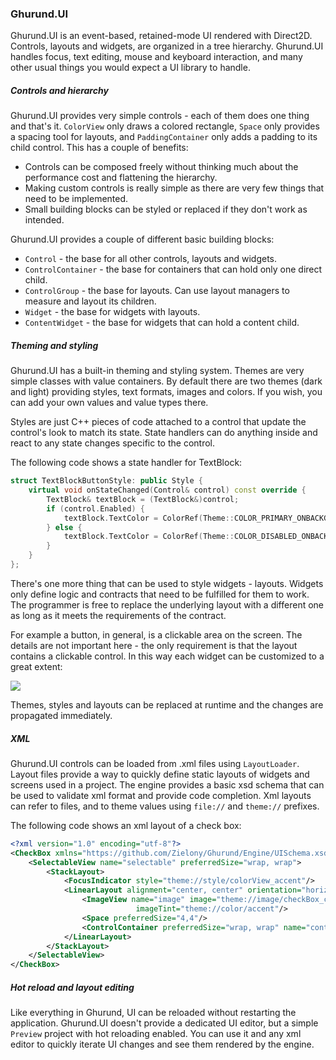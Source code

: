 ### Ghurund.UI

Ghurund.UI is an event-based, retained-mode UI rendered with Direct2D. Controls, layouts and widgets, are organized in a tree hierarchy. Ghurund.UI handles focus, text editing, mouse and keyboard interaction, and many other usual things you would expect a UI library to handle.

##### Controls and hierarchy

Ghurund.UI provides very simple controls - each of them does one thing and that's it. `ColorView` only draws a colored rectangle, `Space` only provides a spacing tool for layouts, and `PaddingContainer` only adds a padding to its child control. This has a couple of benefits:

 - Controls can be composed freely without thinking much about the performance cost and flattening the hierarchy.
 - Making custom controls is really simple as there are very few things that need to be implemented.
 - Small building blocks can be styled or replaced if they don't work as intended.

Ghurund.UI provides a couple of different basic building blocks:

 - `Control` - the base for all other controls, layouts and widgets.
 - `ControlContainer` - the base for containers that can hold only one direct child.
 - `ControlGroup` - the base for layouts. Can use layout managers to measure and layout its children.
 - `Widget` - the base for widgets with layouts.
 - `ContentWidget` - the base for widgets that can hold a content child.

##### Theming and styling

Ghurund.UI has a built-in theming and styling system. Themes are very simple classes with value containers. By default there are two themes (dark and light) providing styles, text formats, images and colors. If you wish, you can add your own values and value types there.

Styles are just C++ pieces of code attached to a control that update the control's look to match its state. State handlers can do anything inside and react to any state changes specific to the control.

The following code shows a state handler for TextBlock:

```C++
struct TextBlockButtonStyle: public Style {
	virtual void onStateChanged(Control& control) const override {
		TextBlock& textBlock = (TextBlock&)control;
		if (control.Enabled) {
			textBlock.TextColor = ColorRef(Theme::COLOR_PRIMARY_ONBACKGROUND);
		} else {
			textBlock.TextColor = ColorRef(Theme::COLOR_DISABLED_ONBACKGROUND);
		}
	}
};
```

There's one more thing that can be used to style widgets - layouts. Widgets only define logic and contracts that need to be fulfilled for them to work. The programmer is free to replace the underlying layout with a different one as long as it meets the requirements of the contract.

For example a button, in general, is a clickable area on the screen. The details are not important here - the only requirement is that the layout contains a clickable control. In this way each widget can be customized to a great extent:

<img src="../../../images/buttons.png"/>

Themes, styles and layouts can be replaced at runtime and the changes are propagated immediately.

##### XML

Ghurund.UI controls can be loaded from .xml files using `LayoutLoader`. Layout files provide a way to quickly define static layouts of widgets and screens used in a project. The engine provides a basic xsd schema that can be used to validate xml format and provide code completion. Xml layouts can refer to files, and to theme values using `file://` and `theme://` prefixes.

The following code shows an xml layout of a check box:

```xml
<?xml version="1.0" encoding="utf-8"?>
<CheckBox xmlns="https://github.com/Zielony/Ghurund/Engine/UISchema.xsd">
	<SelectableView name="selectable" preferredSize="wrap, wrap">
		<StackLayout>
			<FocusIndicator style="theme://style/colorView_accent"/>
			<LinearLayout alignment="center, center" orientation="horizontal">
				<ImageView name="image" image="theme://image/checkBox_checked"
							imageTint="theme://color/accent"/>
				<Space preferredSize="4,4"/>
				<ControlContainer preferredSize="wrap, wrap" name="content"/>
			</LinearLayout>
		</StackLayout>
	</SelectableView>
</CheckBox>
```

##### Hot reload and layout editing

Like everything in Ghurund, UI can be reloaded without restarting the application. Ghurund.UI doesn't provide a dedicated UI editor, but a simple `Preview` project with hot reloading enabled. You can use it and any xml editor to quickly iterate UI changes and see them rendered by the engine.
